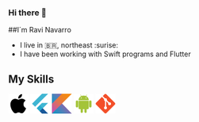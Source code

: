 ### Hi there 👋
##I´m Ravi Navarro
- I live in :brazil:, northeast :surise:
- I have been working with Swift programs and Flutter 
## My Skills
<img src="https://raw.githubusercontent.com/devicons/devicon/master/icons/apple/apple-original.svg" alt="swift" width="40" height="40" style="max-width:100%;"></img>
<img src="https://raw.githubusercontent.com/devicons/devicon/master/icons/flutter/flutter-original.svg" alt="flutter" width="40" style="max-width:100%;"></img>
<img src="https://raw.githubusercontent.com/devicons/devicon/master/icons/kotlin/kotlin-original.svg" alt="kotlin" width="40" style="max-width:100%;"></img>
<img src="https://raw.githubusercontent.com/devicons/devicon/master/icons/android/android-original.svg" alt="android" width="40" style="max-width:100%;"></img>
<img src="https://raw.githubusercontent.com/devicons/devicon/master/icons/git/git-original.svg" alt="git" width="40" style="max-width:100%;"></img>

<!--
**ravi2612/ravi2612** is a ✨ _special_ ✨ repository because its `README.md` (this file) appears on your GitHub profile.

Here are some ideas to get you started:

- 🔭 I’m currently working on ...
- 🌱 I’m currently learning ...
- 👯 I’m looking to collaborate on ...
- 🤔 I’m looking for help with ...
- 💬 Ask me about ...
- 📫 How to reach me: ...
- 😄 Pronouns: ...
- ⚡ Fun fact: ...
-->
